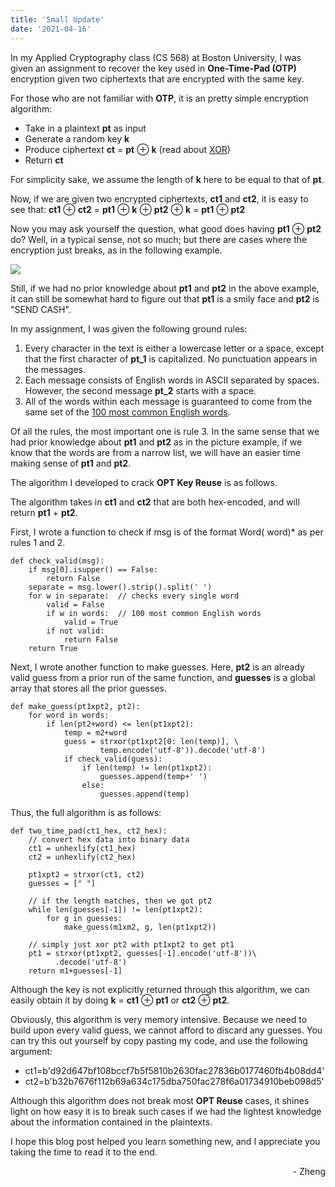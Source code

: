 ```yaml
---
title: 'Small Update'
date: '2021-04-16'
---
```


In my Applied Cryptography class (CS 568) at Boston University, I was given an assignment to recover the key used in **One-Time-Pad (OTP)** encryption given two ciphertexts that are encrypted with the same key.

For those who are not familiar with **OTP**, it is an pretty simple encryption algorithm:

- Take in a plaintext **pt** as input
- Generate a random key **k**
- Produce ciphertext **ct** = **pt** ⊕ **k** (read about <a href = "https://en.wikipedia.org/wiki/Exclusive_or">XOR</a>)
- Return **ct**

For simplicity sake, we assume the length of **k** here to be equal to that of **pt**.

Now, if we are given two encrypted ciphertexts, **ct1** and **ct2**, it is easy to see that: **ct1** ⊕ **ct2** = **pt1** ⊕ **k** ⊕ **pt2** ⊕ **k** = **pt1** ⊕ **pt2**

Now you may ask yourself the question, what good does having **pt1** ⊕ **pt2** do? Well, in a typical sense, not so much; but there are cases where the encryption just breaks, as in the following example.

<img src='https://miro.medium.com/max/833/1*tJIwnuj8k6MVB6X7FmVDiQ.png'>

Still, if we had no prior knowledge about **pt1** and **pt2** in the above example, it can still be somewhat hard to figure out that **pt1** is a smily face and **pt2** is "SEND CASH".

In my assignment, I was given the following ground rules:

1. Every character in the text is either a lowercase letter
    or a space, except that the first character of **pt_1** is capitalized.
    No punctuation appears in the messages. 
2. Each message consists of English words in ASCII
    separated by spaces. However, the second message **pt_2** starts with a space.
3. All of the words within each message is guaranteed to come from
    the same set of the <a href = 'https://en.wikipedia.org/wiki/Most_common_words_in_English'>100 most common English words</a>.

Of all the rules, the most important one is rule 3. In the same sense that we had prior knowledge about **pt1** and **pt2** as in the picture example, if we know that the words are from a narrow list, we will have an easier time making sense of **pt1** and **pt2**.

The algorithm I developed to crack **OPT Key Reuse** is as follows.

The algorithm takes in **ct1** and **ct2** that are both hex-encoded, and will return **pt1** + **pt2**.

First, I wrote a function to check if msg is of the format Word( word)* as per rules 1 and 2.

    def check_valid(msg):
        if msg[0].isupper() == False:
            return False
        separate = msg.lower().strip().split(' ')
        for w in separate:  // checks every single word
            valid = False
            if w in words:  // 100 most common English words
                valid = True
            if not valid:
                return False
        return True

Next, I wrote another function to make guesses. Here, **pt2** is an already valid guess from a prior run of the same function, and **guesses** is a global array that stores all the prior guesses.


    def make_guess(pt1xpt2, pt2):
        for word in words:
            if len(pt2+word) <= len(pt1xpt2):
                temp = m2+word
                guess = strxor(pt1xpt2[0: len(temp)], \
                        temp.encode('utf-8')).decode('utf-8')
                if check_valid(guess):
                    if len(temp) != len(pt1xpt2):
                        guesses.append(temp+' ')
                    else:
                        guesses.append(temp)

Thus, the full algorithm is as follows:

    def two_time_pad(ct1_hex, ct2_hex):
        // convert hex data into binary data
        ct1 = unhexlify(ct1_hex)
        ct2 = unhexlify(ct2_hex)

        pt1xpt2 = strxor(ct1, ct2)
        guesses = [" "]

        // if the length matches, then we got pt2
        while len(guesses[-1]) != len(pt1xpt2):
            for g in guesses:
                make_guess(m1xm2, g, len(pt1xpt2))

        // simply just xor pt2 with pt1xpt2 to get pt1
        pt1 = strxor(pt1xpt2, guesses[-1].encode('utf-8'))\ 
              .decode('utf-8')
        return m1+guesses[-1]

Although the key is not explicitly returned through this algorithm, we can easily obtain it by doing **k** = **ct1** ⊕ **pt1** or **ct2** ⊕ **pt2**.

Obviously, this algorithm is very memory intensive. Because we need to build upon every valid guess, we cannot afford to discard any guesses. You can try this out yourself by copy pasting my code, and use the following argument: 

- ct1=b'd92d647bf108bccf7b5f5810b2630fac27836b0177460fb4b08dd4' 
- ct2=b'b32b7676f112b69a634c175dba750fac278f6a01734910beb098d5'

Although this algorithm does not break most **OPT Reuse** cases, it shines light on how easy it is to break such cases if we had the lightest knowledge about the information contained in the plaintexts. 

I hope this blog post helped you learn something new, and I appreciate you taking the time to read it to the end.

<div style="text-align: right"> - Zheng </div>